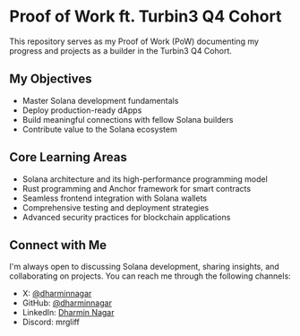 # Proof of Work ft. Turbin3 Q4 Cohort

This repository serves as my Proof of Work (PoW) documenting my progress and projects as a builder in the Turbin3 Q4 Cohort.

## My Objectives

- Master Solana development fundamentals
- Deploy production-ready dApps
- Build meaningful connections with fellow Solana builders
- Contribute value to the Solana ecosystem

## Core Learning Areas

- Solana architecture and its high-performance programming model
- Rust programming and Anchor framework for smart contracts
- Seamless frontend integration with Solana wallets
- Comprehensive testing and deployment strategies
- Advanced security practices for blockchain applications

## Connect with Me

I'm always open to discussing Solana development, sharing insights, and collaborating on projects. You can reach me through the following channels:

- X: [@dharminnagar](https://x.com/dharminnagar)
- GitHub: [@dharminnagar](https://github.com/dharminnagar)
- LinkedIn: [Dharmin Nagar](https://www.linkedin.com/in/nagardharmin)
- Discord: mrgliff